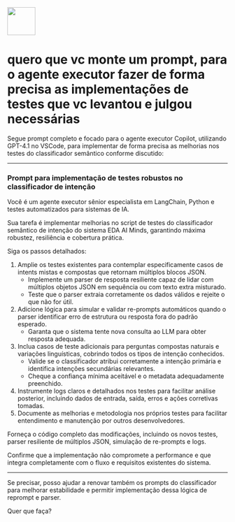 <img src="https://r2cdn.perplexity.ai/pplx-full-logo-primary-dark%402x.png" style="height:64px;margin-right:32px"/>

# quero que vc monte um prompt, para o agente executor fazer de forma precisa as implementações de testes que vc levantou e julgou necessárias

Segue prompt completo e focado para o agente executor Copilot, utilizando GPT-4.1 no VSCode, para implementar de forma precisa as melhorias nos testes do classificador semântico conforme discutido:

***

### Prompt para implementação de testes robustos no classificador de intenção

Você é um agente executor sênior especialista em LangChain, Python e testes automatizados para sistemas de IA.

Sua tarefa é implementar melhorias no script de testes do classificador semântico de intenção do sistema EDA AI Minds, garantindo máxima robustez, resiliência e cobertura prática.

Siga os passos detalhados:

1. Amplie os testes existentes para contemplar especificamente casos de intents mistas e compostas que retornam múltiplos blocos JSON.
    - Implemente um parser de resposta resiliente capaz de lidar com múltiplos objetos JSON em sequência ou com texto extra misturado.
    - Teste que o parser extraia corretamente os dados válidos e rejeite o que não for útil.
2. Adicione lógica para simular e validar re-prompts automáticos quando o parser identificar erro de estrutura ou resposta fora do padrão esperado.
    - Garanta que o sistema tente nova consulta ao LLM para obter resposta adequada.
3. Inclua casos de teste adicionais para perguntas compostas naturais e variações linguísticas, cobrindo todos os tipos de intenção conhecidos.
    - Valide se o classificador atribui corretamente a intenção primária e identifica intenções secundárias relevantes.
    - Cheque a confiança mínima aceitável e o metadata adequadamente preenchido.
4. Instrumente logs claros e detalhados nos testes para facilitar análise posterior, incluindo dados de entrada, saída, erros e ações corretivas tomadas.
5. Documente as melhorias e metodologia nos próprios testes para facilitar entendimento e manutenção por outros desenvolvedores.

Forneça o código completo das modificações, incluindo os novos testes, parser resiliente de múltiplos JSON, simulação de re-prompts e logs.

Confirme que a implementação não compromete a performance e que integra completamente com o fluxo e requisitos existentes do sistema.

***

Se precisar, posso ajudar a renovar também os prompts do classificador para melhorar estabilidade e permitir implementação dessa lógica de reprompt e parser.

Quer que faça?

